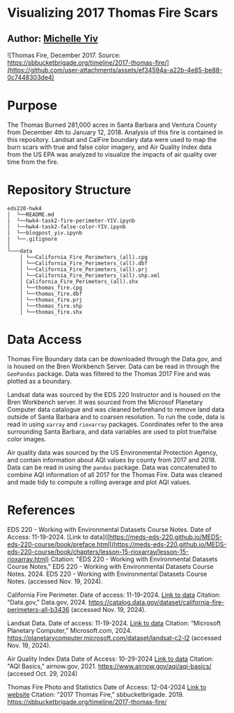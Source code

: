 # Visualizing 2017 Thomas Fire Scars
## Author: [Michelle Yiv](https://github.com/mmyiv)

![Thomas Fire, December 2017. Source: https://sbbucketbrigade.org/timeline/2017-thomas-fire/](https://github.com/user-attachments/assets/ef34594a-a22b-4e85-be88-0c7448303de4)

# Purpose
The Thomas Burned 281,000 acres in Santa Barbara and Ventura County from December 4th to January 12, 2018. Analysis of this fire is contained in this repository. Landsat and CalFire boundary data were used to map the burn scars with true and false color imagery, and Air Quality Index data from the US EPA was analyzed to visualize the impacts of air quality over time from the fire.

# Repository Structure
```
eds220-hwk4
│  └──README.md
|  └──hwk4-task2-fire-perimeter-YIV.ipynb
│  └──hwk4-task2-false-color-YIV.ipynb
|  └──blogpost_yiv.ipynb
|  └──.gitignore
│
└───data
    │ └──California_Fire_Perimeters_(all).cpg
    │ └──California_Fire_Perimeters_(all).dbf
    │ └──California_Fire_Perimeters_(all).prj
    │ └──California_Fire_Perimeters_(all).shp.xml
    │ California_Fire_Perimeters_(all).shx
    │ └──thomas_fire.cpg
    │ └──thomas_fire.dbf
    │ └──thomas_fire.prj
    │ └──thomas_fire.shp
    │ └──thomas_fire.shx
```
# Data Access
Thomas Fire Boundary data can be downloaded through the Data.gov, and is housed on the Bren Workbench Server. Data can be read in through the `GeoPandas` package. Data was filtered to the Thomas 2017 Fire and was plotted as a boundary.

Landsat data was sourced by the EDS 220 Instructor and is housed on the Bren Workbench server. It was sourced from the Microsof Planetary Computer data catalogue and was cleaned beforehand to remove land data outside of Santa Barbara and to coarsen resolution.  To run the code, data is read in using `xarray` and `rioxarray` packages. Coordinates refer to the area surrounding Santa Barbara, and data variables are used to plot true/false color images.

Air quality data was sourced by the US Environmental Protection Agency, and contain information about AQI values by county from 2017 and 2018. Data can be read in using the `pandas` package. Data was concatenated to combine AQI information of all 2017 for the Thomas Fire. Data was cleaned and made tidy to compute a rolling average and plot AQI values.


# References

EDS 220 - Working with Environmental Datasets Course Notes.
Date of Access: 11-19-2024.
[Link to data]([https://meds-eds-220.github.io/MEDS-eds-220-course/book/preface.html](https://meds-eds-220.github.io/MEDS-eds-220-course/book/chapters/lesson-15-rioxarray/lesson-15-rioxarray.html)
Citation: "EDS 220 - Working with Environmental Datasets Course Notes," EDS 220 - Working with Environmental Datasets Course Notes. 2024. EDS 220 - Working with Environmental Datasets Course Notes. (accessed Nov. 19, 2024).

California Fire Perimeter.
Date of access: 11-19-2024.
[Link to data](https://catalog.data.gov/dataset/california-fire-perimeters-all-b3436)
Citation: “Data.gov,” Data.gov, 2024. https://catalog.data.gov/dataset/california-fire-perimeters-all-b3436 (accessed Nov. 19, 2024).

Landsat Data.
Date of access: 11-19-2024.
[Link to data](https://planetarycomputer.microsoft.com/dataset/landsat-c2-l2)
Citation: “Microsoft Planetary Computer,” Microsoft.com, 2024. https://planetarycomputer.microsoft.com/dataset/landsat-c2-l2 (accessed Nov. 19, 2024).

Air Quality Index Data
Date of Access: 10-29-2024
[Link to data](https://www.airnow.gov/aqi/aqi-basics/)
Citation: "AQI Basics," airnow.gov, 2021. https://www.airnow.gov/aqi/aqi-basics/ (accesed Oct. 29, 2024)

Thomas Fire Photo and Statistics
Date of Access: 12-04-2024
[Link to website](https://sbbucketbrigade.org/timeline/2017-thomas-fire/)
Citation: "2017 Thomas Fire," sbbucketbrigade. 2019. https://sbbucketbrigade.org/timeline/2017-thomas-fire/
    
    
    
